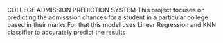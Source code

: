 COLLEGE ADMISSION PREDICTION SYSTEM
  This project focuses on predicting the admisssion chances for a student in a particular college based in their marks.For that this model uses Linear Regression and KNN classifier to accurately predict the results
